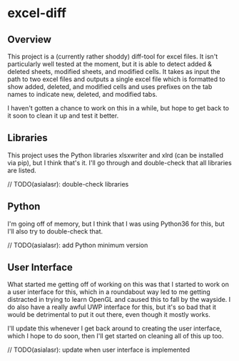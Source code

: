 # excel-diff
## Overview
This project is a (currently rather shoddy) diff-tool for excel files.  It isn't particularly well tested at the moment, but it is able to detect added & deleted sheets, modified sheets, and modified cells.  It takes as input the path to two excel files and outputs a single excel file which is formatted to show added, deleted, and modified cells and uses prefixes on the tab names to indicate new, deleted, and modified tabs.

I haven't gotten a chance to work on this in a while, but hope to get back to it soon to clean it up and test it better.

## Libraries
This project uses the Python libraries xlsxwriter and xlrd (can be installed via pip), but I think that's it.  I'll go through and double-check that all libraries are listed.

// TODO(asialasr): double-check libraries

## Python
I'm going off of memory, but I think that I was using Python36 for this, but I'll also try to double-check that.

// TODO(asialasr): add Python minimum version

## User Interface
What started me getting off of working on this was that I started to work on a user interface for this, which in a roundabout way led to me getting distracted in trying to learn OpenGL and caused this to fall by the wayside.  I do also have a really awful UWP interface for this, but it's so bad that it would be detrimental to put it out there, even though it mostly works.

I'll update this whenever I get back around to creating the user interface, which I hope to do soon, then I'll get started on cleaning all of this up too.

// TODO(asialasr): update when user interface is implemented
